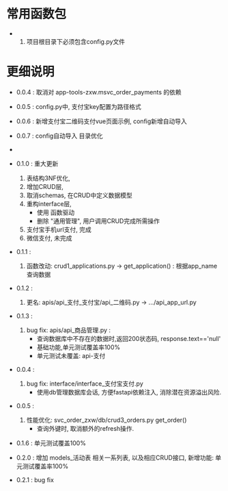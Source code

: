 # 常用函数包

-
    1. 项目根目录下必须包含config.py文件

# 更细说明

- 0.0.4 : 取消对 app-tools-zxw.msvc_order_payments 的依赖
- 0.0.5 : config.py中, 支付宝key配置为路径格式
- 0.0.6 : 新增支付宝二维码支付vue页面示例, config新增自动导入
- 0.0.7 : config自动导入 目录优化
-
- 0.1.0 : 重大更新
    1. 表结构3NF优化,
    2. 增加CRUD层,
    3. 取消schemas, 在CRUD中定义数据模型
    4. 重构interface层,
        - 使用 函数驱动
        - 删除 "通用管理", 用户调用CRUD完成所需操作
    5. 支付宝手机url支付, 完成
    6. 微信支付, 未完成

- 0.1.1 :
  1. 函数改动: crud1_applications.py -> get_application() : 根据app_name查询数据
- 0.1.2 :
  1. 更名: apis/api_支付_支付宝/api_二维码.py -> .../api_app_url.py
- 0.1.3 :
  1. bug fix: apis/api_商品管理.py : 
     - 查询数据库中不存在的数据时,返回200状态码, response.text=='null'
     - 基础功能,单元测试覆盖率100%
     - 单元测试未覆盖: api-支付 
- 0.0.4 :
    1. bug fix: interface/interface_支付宝支付.py
        - 使用db管理数据库会话, 方便fastapi依赖注入, 消除潜在资源溢出风险.
- 0.0.5 :
    1. 性能优化: svc_order_zxw/db/crud3_orders.py  get_order()
        - 查询外键时, 取消额外的refresh操作.
- 0.1.6 : 单元测试覆盖100%

- 0.2.0 : 增加 models_活动表 相关一系列表, 以及相应CRUD接口, 新增功能: 单元测试覆盖率100%
- 0.2.1 : bug fix
